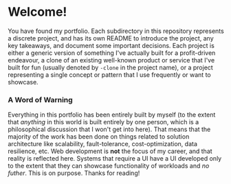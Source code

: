 # Welcome!
You have found my portfolio. Each subdirectory in this repository represents a discrete project, and has its own README to introduce the project, any key takeaways, and document some important decisions. Each project is either a generic version of something I've actually built for a profit-driven endeavour, a clone of an existing well-known product or service that I've built for fun (usually denoted by `-clone` in the project name), or a project representing a single concept or pattern that I use frequently or want to showcase.

### A Word of Warning
Everything in this portfolio has been entirely built by myself (to the extent that _anything_ in this world is built entirely by one person, which is a philosophical discussion that I won't get into here). That means that the majority of the work has been done on things related to solution architecture like scalability, fault-tolerance, cost-optimization, data resilience, etc. Web development is __not__ the focus of my career, and that reality is reflected here. Systems that require a UI have a UI developed only to the extent that they can showcase functionality of workloads and _no futher_. This is on purpose. Thanks for reading!